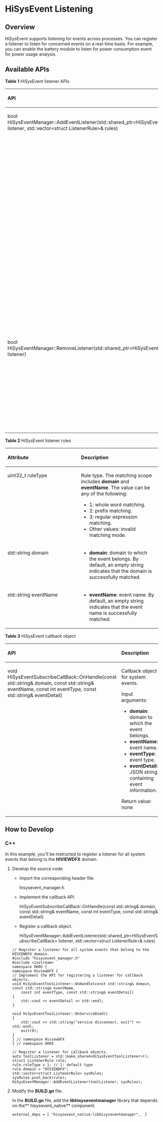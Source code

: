# HiSysEvent Listening<a name="EN-US_TOPIC_0000001185655868"></a>

## Overview<a name="section315316685112"></a>

HiSysEvent supports listening for events across processes. You can register a listener to listen for concerned events on a real-time basis. For example, you can enable the battery module to listen for power consumption event for power usage analysis.

## Available APIs<a name="section0342191810519"></a>

**Table  1**  HiSysEvent listener APIs

<a name="table1844019587496"></a>
<table><thead align="left"><tr id="row1440058184916"><th class="cellrowborder" valign="top" width="48.120000000000005%" id="mcps1.2.3.1.1"><p id="p19441135844915"><a name="p19441135844915"></a><a name="p19441135844915"></a>API</p>
</th>
<th class="cellrowborder" valign="top" width="51.88%" id="mcps1.2.3.1.2"><p id="p13441195815491"><a name="p13441195815491"></a><a name="p13441195815491"></a>Description</p>
</th>
</tr>
</thead>
<tbody><tr id="row16441155818499"><td class="cellrowborder" valign="top" width="48.120000000000005%" headers="mcps1.2.3.1.1 "><p id="p877916438211"><a name="p877916438211"></a><a name="p877916438211"></a>bool HiSysEventManager::AddEventListener(std::shared_ptr&lt;HiSysEventSubscribeCallBack&gt; listener, std::vector&lt;struct ListenerRule&gt;&amp; rules)</p>
</td>
<td class="cellrowborder" valign="top" width="51.88%" headers="mcps1.2.3.1.2 "><p id="p14727325133216"><a name="p14727325133216"></a><a name="p14727325133216"></a>Registers a listener for system events. You can listen for certain events by specifying rules.</p>
<p id="p167271525203213"><a name="p167271525203213"></a><a name="p167271525203213"></a>Input arguments:</p>
<a name="ul6717142214919"></a><a name="ul6717142214919"></a><ul id="ul6717142214919"><li><strong id="b5330432115819"><a name="b5330432115819"></a><a name="b5330432115819"></a>listener</strong>: callback object for system events.</li><li><strong id="b1518805912597"><a name="b1518805912597"></a><a name="b1518805912597"></a>rules</strong>: rules for event listening.</li></ul>
<p id="p83591223153818"><a name="p83591223153818"></a><a name="p83591223153818"></a>Return values</p>
<a name="ul12105842111913"></a><a name="ul12105842111913"></a><ul id="ul12105842111913"><li><strong id="b117641849702"><a name="b117641849702"></a><a name="b117641849702"></a>0</strong>: Repeated registration is successful.</li><li><strong id="b2682415314"><a name="b2682415314"></a><a name="b2682415314"></a>1</strong>: Initial registration is successful.</li><li>Other values: Registration has failed.</li></ul>
</td>
</tr>
<tr id="row910319443242"><td class="cellrowborder" valign="top" width="48.120000000000005%" headers="mcps1.2.3.1.1 "><p id="p15104154411248"><a name="p15104154411248"></a><a name="p15104154411248"></a>bool HiSysEventManager::RemoveListener(std::shared_ptr&lt;HiSysEventSubscribeCallBack&gt; listener)</p>
</td>
<td class="cellrowborder" valign="top" width="51.88%" headers="mcps1.2.3.1.2 "><p id="p1104194420248"><a name="p1104194420248"></a><a name="p1104194420248"></a>Removes the listener for system events.</p>
<p id="p7943171095411"><a name="p7943171095411"></a><a name="p7943171095411"></a>Input arguments:</p>
<a name="ul894321075411"></a><a name="ul894321075411"></a><ul id="ul894321075411"><li><strong id="b178371510181317"><a name="b178371510181317"></a><a name="b178371510181317"></a>listener</strong>: callback object for system events.</li></ul>
<p id="p9744631162515"><a name="p9744631162515"></a><a name="p9744631162515"></a>Return value: none</p>
</td>
</tr>
</tbody>
</table>

**Table  2**  HiSysEvent listener rules

<a name="table1144011610564"></a>
<table><thead align="left"><tr id="row124411716175611"><th class="cellrowborder" valign="top" width="48.11%" id="mcps1.2.3.1.1"><p id="p19441151675610"><a name="p19441151675610"></a><a name="p19441151675610"></a>Attribute</p>
</th>
<th class="cellrowborder" valign="top" width="51.89%" id="mcps1.2.3.1.2"><p id="p16441171616563"><a name="p16441171616563"></a><a name="p16441171616563"></a>Description</p>
</th>
</tr>
</thead>
<tbody><tr id="row174411216105615"><td class="cellrowborder" valign="top" width="48.11%" headers="mcps1.2.3.1.1 "><p id="p496413536613"><a name="p496413536613"></a><a name="p496413536613"></a><span>uint32_t</span> ruleType</p>
</td>
<td class="cellrowborder" valign="top" width="51.89%" headers="mcps1.2.3.1.2 "><p id="p94416160565"><a name="p94416160565"></a><a name="p94416160565"></a>Rule type. The matching scope includes <strong id="b638713414175"><a name="b638713414175"></a><a name="b638713414175"></a>domain</strong> and <strong id="b128648618171"><a name="b128648618171"></a><a name="b128648618171"></a>eventName</strong>. The value can be any of the following:</p>
<a name="ul1652866141814"></a><a name="ul1652866141814"></a><ul id="ul1652866141814"><li>1: whole word matching.</li><li>2: prefix matching.</li><li>3: regular expression matching.</li><li>Other values: invalid matching mode.</li></ul>
</td>
</tr>
<tr id="row64411816125614"><td class="cellrowborder" valign="top" width="48.11%" headers="mcps1.2.3.1.1 "><p id="p1258135313712"><a name="p1258135313712"></a><a name="p1258135313712"></a>std::string domain</p>
</td>
<td class="cellrowborder" valign="top" width="51.89%" headers="mcps1.2.3.1.2 "><a name="ul14905926102311"></a><a name="ul14905926102311"></a><ul id="ul14905926102311"><li><strong id="b152431514132110"><a name="b152431514132110"></a><a name="b152431514132110"></a>domain</strong>: domain to which the event belongs. By default, an empty string indicates that the domain is successfully matched.</li></ul>
</td>
</tr>
<tr id="row244161615619"><td class="cellrowborder" valign="top" width="48.11%" headers="mcps1.2.3.1.1 "><p id="p227913101887"><a name="p227913101887"></a><a name="p227913101887"></a>std::string eventName</p>
</td>
<td class="cellrowborder" valign="top" width="51.89%" headers="mcps1.2.3.1.2 "><a name="ul248063132319"></a><a name="ul248063132319"></a><ul id="ul248063132319"><li><strong id="b197622401229"><a name="b197622401229"></a><a name="b197622401229"></a>eventName</strong>: event name. By default, an empty string indicates that the event name is successfully matched.</li></ul>
</td>
</tr>
</tbody>
</table>

**Table  3**  HiSysEvent callback object

<a name="table1011703742711"></a>
<table><thead align="left"><tr id="row121187375270"><th class="cellrowborder" valign="top" width="48.25%" id="mcps1.2.3.1.1"><p id="p2118143782719"><a name="p2118143782719"></a><a name="p2118143782719"></a>API</p>
</th>
<th class="cellrowborder" valign="top" width="51.74999999999999%" id="mcps1.2.3.1.2"><p id="p4118037152710"><a name="p4118037152710"></a><a name="p4118037152710"></a>Description</p>
</th>
</tr>
</thead>
<tbody><tr id="row111823719274"><td class="cellrowborder" valign="top" width="48.25%" headers="mcps1.2.3.1.1 "><p id="p161181537112712"><a name="p161181537112712"></a><a name="p161181537112712"></a>void HiSysEventSubscribeCallBack::OnHandle(const std::string&amp; domain, const std::string&amp; eventName, const int eventType, const std::string&amp; eventDetail)</p>
</td>
<td class="cellrowborder" valign="top" width="51.74999999999999%" headers="mcps1.2.3.1.2 "><p id="p1772213111011"><a name="p1772213111011"></a><a name="p1772213111011"></a>Callback object for system events.</p>
<p id="p182081719151016"><a name="p182081719151016"></a><a name="p182081719151016"></a>Input arguments:</p>
<a name="ul02091819131015"></a><a name="ul02091819131015"></a><ul id="ul02091819131015"><li><strong id="b19691125212280"><a name="b19691125212280"></a><a name="b19691125212280"></a>domain</strong>: domain to which the event belongs.</li><li><strong id="b144121713192910"><a name="b144121713192910"></a><a name="b144121713192910"></a>eventName</strong>: event name.</li><li><strong id="b410512122915"><a name="b410512122915"></a><a name="b410512122915"></a>eventType</strong>: event type.</li><li><strong id="b89521717103013"><a name="b89521717103013"></a><a name="b89521717103013"></a>eventDetail</strong>: JSON string containing event information.</li></ul>
<p id="p18209419201010"><a name="p18209419201010"></a><a name="p18209419201010"></a>Return value: none</p>
</td>
</tr>
</tbody>
</table>

## How to Develop<a name="section123181432175110"></a>

### **C++**<a name="section2016116181902"></a>

In this example, you'll be instructed to register a listener for all system events that belong to the  **HIVIEWDFX**  domain.

1.  Develop the source code.

    -   Import the corresponding header file:

        hisysevent\_manager.h

    -   Implement the callback API.

        HiSysEventSubscribeCallBack::OnHandle\(const std::string& domain, const std::string& eventName, const int eventType, const std::string& eventDetail\)

    -   Register a callback object.

        HiSysEventManager::AddEventListener\(std::shared\_ptr<HiSysEventSubscribeCallBack\> listener, std::vector<struct ListenerRule\>& rules\)


    ```
    // Register a listener for all system events that belong to the HIVIEWDFX domain.
    #include "hisysevent_manager.h"
    #include <iostream>
    namespace OHOS {
    namespace HiviewDFX {
    // Implement the API for registering a listener for callback objects.
    void HiSysEventToolListener::OnHandle(const std::string& domain, const std::string& eventName,
        const int eventType, const std::string& eventDetail)
    {
        std::cout << eventDetail << std::endl;
    }
    
    void HiSysEventToolListener::OnServiceDied()
    {
        std::cout << std::string("service disconnect, exit") << std::endl;
        exit(0);
    }
    } // namespace HiviewDFX
    } // namespace OHOS
    
    // Register a listener for callback objects.
    auto toolListener = std::make_shared<HiSysEventToolListener>();
    struct ListenerRule rule;
    rule.ruleType = 1; // 1: default type
    rule.domain = "HIVIEWDFX";
    std::vector<struct ListenerRule> sysRules;
    sysRules.push_back(rule);
    HiSysEventManager::AddEventListener(toolListener, sysRules);
    ```

2.  Modify the  **BUILD.gn**  file.

    In the  **BUILD.gn**  file, add the  **libhisyseventmanager**  library that depends on the** hisysevent\_native**  component.

    ```
    external_deps = [ "hisysevent_native:libhisyseventmanager",  ]
    ```


